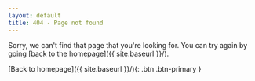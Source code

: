 ```yaml
---
layout: default
title: 404 - Page not found
---
```



Sorry, we can't find that page that you're looking for. You can try again by going [back to the homepage]({{ site.baseurl }}/).

[Back to homepage]({{ site.baseurl }}/){: .btn .btn-primary }
